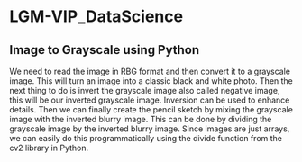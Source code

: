 # LGM-VIP_DataScience

## Image to Grayscale using Python

We need to read the image in RBG format and then convert it to a grayscale image. 
This will turn an image into a classic black and white photo. 
Then the next thing to do is invert the grayscale image also called negative image, this will be our inverted grayscale image. 
Inversion can be used to enhance details. 
Then we can finally create the pencil sketch by mixing the grayscale image with the inverted blurry image. 
This can be done by dividing the grayscale image by the inverted blurry image. 
Since images are just arrays, we can easily do this programmatically using the divide function from the cv2 library in Python.
